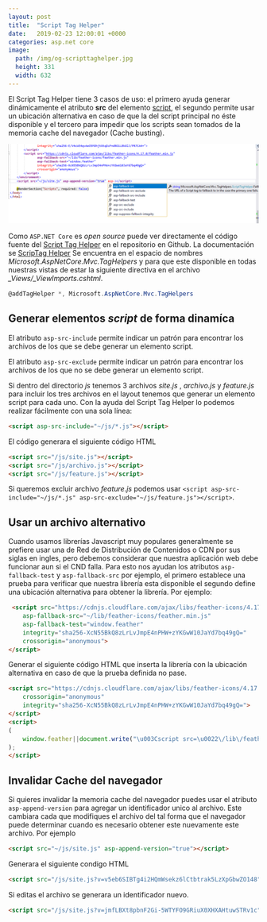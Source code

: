 ```yaml
---
layout: post
title:  "Script Tag Helper"
date:   2019-02-23 12:00:01 +0000
categories: asp.net core
image:
  path: /img/og-scripttaghelper.jpg
  height: 331
  width: 632
---
```


El Script Tag Helper tiene 3 casos de uso: el primero ayuda generar dinámicamente el atributo **src** del elemento [script](https://www.w3.org/TR/html5/semantics-scripting.html), el segundo permite usar un ubicación alternativa en caso de que la del script principal no éste disponible y el tercero para impedir que los scripts sean tomados de la memoria cache del navegador (Cache busting).

![Script Tag Helper](/img/scripttaghelper.PNG)

Como `ASP.NET Core` es *open source* puede ver directamente el código fuente del [Script Tag Helper](https://github.com/aspnet/AspNetCore/blob/master/src/Mvc/Mvc.TagHelpers/src/ScriptTagHelper.cs) en el repositorio en Github. La documentación se [ScripTag Helper](https://docs.microsoft.com/en-us/dotnet/api/microsoft.aspnetcore.mvc.taghelpers.scripttaghelper?view=aspnetcore-2.2) Se encuentra en el espacio de nombres _Microsoft.AspNetCore.Mvc.TagHelpers_ y  para que este disponible en todas nuestras vistas  de estar la siguiente directiva en el archivo *_Views/_ViewImports.cshtml*.

 ```csharp
 @addTagHelper *, Microsoft.AspNetCore.Mvc.TagHelpers
 ```

## Generar elementos *script* de forma dinamíca

El atributo `asp-src-include` permite indicar un patrón para encontrar los archivos de los que se debe generar un elemento script.

El atributo `asp-src-exclude` permite indicar un patrón para encontrar los archivos de los que no se debe generar un elemento script.

Si dentro del directorio _js_ tenemos 3 archivos _site.js_ , _archivo.js_ y _feature.js_ para incluir los tres archivos en el layout tenemos que generar un elemento script para cada uno. Con la ayuda del Script Tag Helper lo podemos realizar fácilmente con una sola línea:

```html
<script asp-src-include="~/js/*.js"></script>
```
El código generara el siguiente código HTML

```html
<script src="/js/site.js"></script>
<script src="/js/archivo.js"></script>
<script src="/js/feature.js"></script>
```
Si queremos excluir archivo _feature.js_ podemos usar
`<script asp-src-include="~/js/*.js" asp-src-exclude="~/js/feature.js"></script>`.

## Usar un archivo alternativo

Cuando usamos librerías Javascript muy populares generalmente se prefiere  usar una de Red de Distribución de Contenidos o CDN por sus siglas en ingles, pero debemos considerar que nuestra aplicación web debe funcionar aun si el CND falla. Para esto nos ayudan los atributos `asp-fallback-test` y `asp-fallback-src` por ejemplo, el primero establece una prueba para verificar que nuestra librería esta disponible el segundo define una ubicación alternativa para obtener la librería. Por ejemplo:

```html
 <script src="https://cdnjs.cloudflare.com/ajax/libs/feather-icons/4.17.0/feather.min.js"
    asp-fallback-src="~/lib/feather-icons/feather.min.js"
    asp-fallback-test="window.feather"
    integrity="sha256-XcN55BkQ8zLrLvJmpE4nPHW+zYKGwW10JaYd7bq49gQ="
    crossorigin="anonymous">
</script>
```
Generar el siguiente código HTML que inserta la librería con la ubicación alternativa en caso de que la prueba definida no pase.

```html
<script src="https://cdnjs.cloudflare.com/ajax/libs/feather-icons/4.17.0/feather.min.js" 
    crossorigin="anonymous" 
    integrity="sha256-XcN55BkQ8zLrLvJmpE4nPHW+zYKGwW10JaYd7bq49gQ=">
</script>
<script>
(
    window.feather||document.write("\u003Cscript src=\u0022\/lib\/feather-icons\/feather.min.js\u0022 integrity=\u0022sha256-XcN55BkQ8zLrLvJmpE4nPHW\u002BzYKGwW10JaYd7bq49gQ=\u0022 crossorigin=\u0022anonymous\u0022\u003E\u003C\/script\u003E")
);
</script>
```
## Invalidar Cache del navegador

Si quieres invalidar la memoria cache del navegador puedes usar el atributo `asp-append-version` para agregar un identificador unico al archivo. Este cambiara cada que modifiques el archivo del tal forma que el navegador puede determinar cuando es necesario obtener este nuevamente este archivo. Por ejemplo

```html
<script src="~/js/site.js" asp-append-version="true"></script>
```
Generara el siguiente condigo HTML
```html
<script src="/js/site.js?v=v5eb6SIBTg4i2HQmWsekz6lCtbtrak5LzXpGbwZO148"></script>
```
Si editas el archivo se generara un identificador nuevo.
```html
<script src="/js/site.js?v=jmfLBXt8pbnF2Gi-5WTYFO9GRiuX0XHXAHtuwSTRv1c"></script>
```